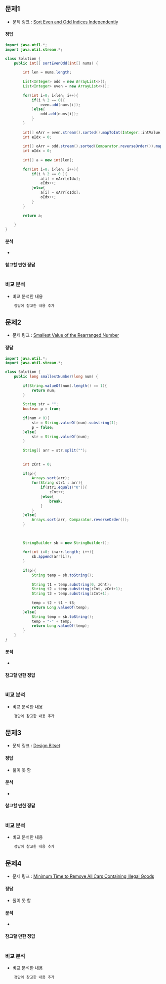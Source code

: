 ##   문제1
-   문제 링크 : [Sort Even and Odd Indices Independently](https://leetcode.com/contest/weekly-contest-279/problems/sort-even-and-odd-indices-independently/)
####    정답
```java
import java.util.*;
import java.util.stream.*;

class Solution {
    public int[] sortEvenOdd(int[] nums) {
        
        int len = nums.length;
        
        List<Integer> odd = new ArrayList<>();
        List<Integer> even = new ArrayList<>();
        
        for(int i=0; i<len; i++){
            if(i % 2 == 0){
                even.add(nums[i]);
            }else{
                odd.add(nums[i]);
            }
        }
        
        int[] eArr = even.stream().sorted().mapToInt(Integer::intValue).toArray();
        int eIdx = 0;
        
        int[] oArr = odd.stream().sorted(Comparator.reverseOrder()).mapToInt(Integer::intValue).toArray();
        int oIdx = 0;
        
        int[] a = new int[len];
        
        for(int i=0; i<len; i++){
            if(i % 2 == 0 ){
                a[i] = eArr[eIdx];
                eIdx++;
            }else{
                a[i] = oArr[oIdx];
                oIdx++;
            }
        }
        
        return a;
        
    }
}
```

####    분석
-   

####    참고할 만한 정답
```java
```

###   비교 분석
-   비교 분석한 내용

```java
    정답에 참고한 내용 추가
```


##   문제2
-   문제 링크 : [Smallest Value of the Rearranged Number](https://leetcode.com/contest/weekly-contest-279/problems/smallest-value-of-the-rearranged-number/)
####    정답
```java
import java.util.*;
import java.util.stream.*;

class Solution {
    public long smallestNumber(long num) {
        
        if(String.valueOf(num).length() == 1){
            return num;
        }
        
        String str = "";
        boolean p = true;
        
        if(num < 0){
            str = String.valueOf(num).substring(1);
            p = false;
        }else{
            str = String.valueOf(num);
        }
        
        String[] arr = str.split("");
        
        
        int zCnt = 0;
            
        if(p){
            Arrays.sort(arr);
            for(String str1 : arr){
                if(str1.equals("0")){
                    zCnt++;
                }else{
                    break;
                }
            }
        }else{
            Arrays.sort(arr, Comparator.reverseOrder());
        }
        
        
        
        StringBuilder sb = new StringBuilder();
        
        for(int i=0; i<arr.length; i++){
            sb.append(arr[i]);
        }
        
        if(p){
            String temp = sb.toString();
            
            String t1 = temp.substring(0, zCnt);
            String t2 = temp.substring(zCnt, zCnt+1);
            String t3 = temp.substring(zCnt+1);
            
            temp = t2 + t1 + t3;
            return Long.valueOf(temp);
        }else{
            String temp = sb.toString();
            temp = "-" + temp;
            return Long.valueOf(temp);
        }
    }
}
```

####    분석
-   

####    참고할 만한 정답
```java
```

###   비교 분석
-   비교 분석한 내용

```java
    정답에 참고한 내용 추가
```


##   문제3
-   문제 링크 : [Design Bitset](https://leetcode.com/contest/weekly-contest-279/problems/design-bitset/)
####    정답
-   풀이 못 함

####    분석
-   

####    참고할 만한 정답
```java
```

###   비교 분석
-   비교 분석한 내용

```java
    정답에 참고한 내용 추가
```


##   문제4
-   문제 링크 : [Minimum Time to Remove All Cars Containing Illegal Goods](https://leetcode.com/contest/weekly-contest-279/problems/minimum-time-to-remove-all-cars-containing-illegal-goods/)
####    정답
-   풀이 못 함

####    분석
-   

####    참고할 만한 정답
```java
```

###   비교 분석
-   비교 분석한 내용

```java
    정답에 참고한 내용 추가
```